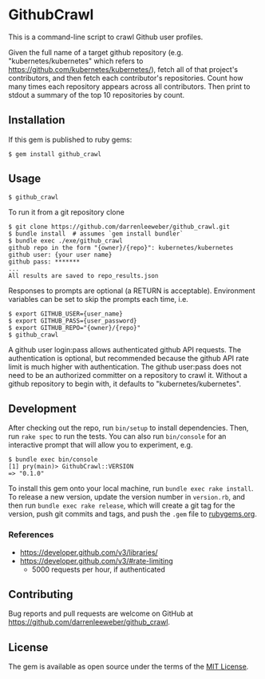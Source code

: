 # GithubCrawl

This is a command-line script to crawl Github user profiles.

Given the full name of a target github repository (e.g. "kubernetes/kubernetes" which refers to
https://github.com/kubernetes/kubernetes/), fetch all of that project's contributors, and then fetch
each contributor's repositories. Count how many times each repository appears across all contributors.
Then print to stdout a summary of the top 10 repositories by count.

## Installation

If this gem is published to ruby gems:

    $ gem install github_crawl

## Usage

    $ github_crawl
    
To run it from a git repository clone

    $ git clone https://github.com/darrenleeweber/github_crawl.git
    $ bundle install  # assumes `gem install bundler`
    $ bundle exec ./exe/github_crawl 
    github repo in the form "{owner}/{repo}": kubernetes/kubernetes
    github user: {your user name}
    github pass: *******
    ...
    All results are saved to repo_results.json

Responses to prompts are optional (a RETURN is acceptable).  Environment variables can be
set to skip the prompts each time, i.e.

    $ export GITHUB_USER={user_name}
    $ export GITHUB_PASS={user_password}
    $ export GITHUB_REPO="{owner}/{repo}"
    $ github_crawl

A github user login:pass allows authenticated github API requests.  The authentication is
optional, but recommended because the github API rate limit is much higher with authentication.
The github user:pass does not need to be an authorized committer on a repository to crawl it.
Without a github repository to begin with, it defaults to "kubernetes/kubernetes".

## Development

After checking out the repo, run `bin/setup` to install dependencies.
Then, run `rake spec` to run the tests. You can also run `bin/console`
for an interactive prompt that will allow you to experiment, e.g.

    $ bundle exec bin/console 
    [1] pry(main)> GithubCrawl::VERSION
    => "0.1.0"

To install this gem onto your local machine, run `bundle exec rake install`.
To release a new version, update the version number in `version.rb`, and then
run `bundle exec rake release`, which will create a git tag for the version,
push git commits and tags, and push the `.gem` file to [rubygems.org](https://rubygems.org).

### References

- https://developer.github.com/v3/libraries/
- https://developer.github.com/v3/#rate-limiting
  - 5000 requests per hour, if authenticated

## Contributing

Bug reports and pull requests are welcome on GitHub at https://github.com/darrenleeweber/github_crawl.

## License

The gem is available as open source under the terms of the [MIT License](https://opensource.org/licenses/MIT).
